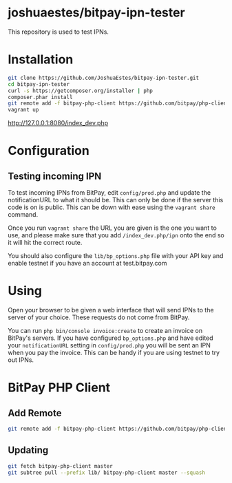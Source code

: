 joshuaestes/bitpay-ipn-tester
=============================

This repository is used to test IPNs.

# Installation

```bash
git clone https://github.com/JoshuaEstes/bitpay-ipn-tester.git
cd bitpay-ipn-tester
curl -s https://getcomposer.org/installer | php
composer.phar install
git remote add -f bitpay-php-client https://github.com/bitpay/php-client.git
vagrant up
```

http://127.0.0.1:8080/index_dev.php

# Configuration

## Testing incoming IPN

To test incoming IPNs from BitPay, edit `config/prod.php` and update the
notificationURL to what it should be. This can only be done if the server
this code is on is public. This can be down with ease using the `vagrant share`
command.

Once you run `vagrant share` the URL you are given is the one you want to use,
and please make sure that you add `/index_dev.php/ipn` onto the end so it will
hit the correct route.

You should also configure the `lib/bp_options.php` file with your API key and
enable testnet if you have an account at test.bitpay.com

# Using

Open your browser to be given a web interface that will send IPNs to the server
of your choice. These requests do not come from BitPay.

You can run `php bin/console invoice:create` to create an invoice on BitPay's
servers. If you have configured `bp_options.php` and have edited your
`notificationURL` setting in `config/prod.php` you will be sent an IPN when you
pay the invoice. This can be handy if you are using testnet to try out IPNs.

# BitPay PHP Client

## Add Remote

```bash
git remote add -f bitpay-php-client https://github.com/bitpay/php-client.git
```

## Updating

```bash
git fetch bitpay-php-client master
git subtree pull --prefix lib/ bitpay-php-client master --squash
```
